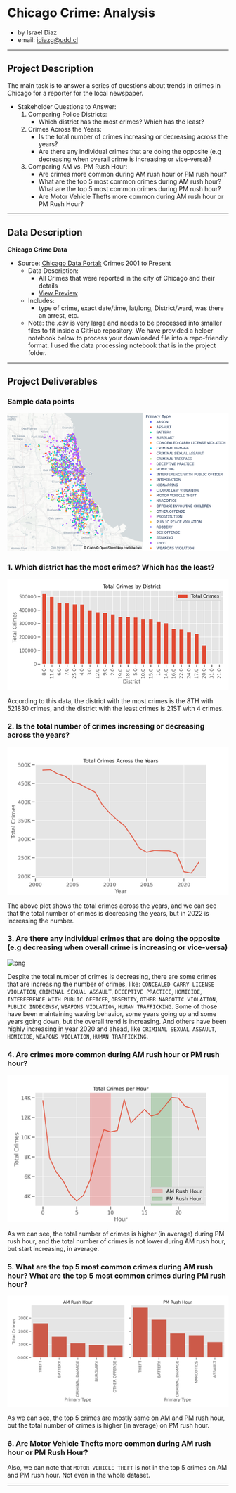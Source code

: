 # Chicago Crime: Analysis
 
* by Israel Diaz
* email: idiazg@udd.cl

---

## Project Description

The main task is to answer a series of questions about trends in crimes in Chicago for a reporter for the local newspaper.

* Stakeholder Questions to Answer:
    1) Comparing Police Districts:
        * Which district has the most crimes? Which has the least?
    2) Crimes Across the Years:
        * Is the total number of crimes increasing or decreasing across the years?
        * Are there any individual crimes that are doing the opposite (e.g decreasing when overall crime is increasing or vice-versa)?
    3) Comparing AM vs. PM Rush Hour:
        * Are crimes more common during AM rush hour or PM rush hour?
        * What are the top 5 most common crimes during AM rush hour? What are the top 5 most common crimes during PM rush hour?
        * Are Motor Vehicle Thefts more common during AM rush hour or PM Rush Hour?

---

## Data Description

**Chicago Crime Data**

* Source: [Chicago Data Portal:](https://data.cityofchicago.org/Public-Safety/Crimes-2001-to-Present/ijzp-q8t2) Crimes 2001 to Present
    * Data Description:
        * All Crimes that were reported in the city of Chicago and their details
        * [View Preview](https://data.cityofchicago.org/Public-Safety/Crimes-2001-to-Present/ijzp-q8t2/data)
    * Includes:
        * type of crime, exact date/time, lat/long, District/ward, was there an arrest, etc.
    * Note: the .csv is very large and needs to be processed into smaller files to fit inside a GitHub repository. We have provided a helper notebook below to process your downloaded file into a repo-friendly format. I used the data processing notebook that is in the project folder.

---

## Project Deliverables

### Sample data points

![png](/img/sample_distrubution_map.png)

### 1. Which district has the most crimes? Which has the least?

![png](/img/Chicago_crimes_by_district.png)

According to this data, the district with the most crimes is the 8TH with 521830 crimes, and the district with the least crimes is 21ST with 4 crimes.

### 2. Is the total number of crimes increasing or decreasing across the years?

![png](/img/total_crimes.png)

The above plot shows the total crimes across the years, and we can see that the total number of crimes is decreasing the years, but in 2022 is increasing the number.

### 3. Are there any individual crimes that are doing the opposite (e.g decreasing when overall crime is increasing or vice-versa)

![png](/img/crimes_per_year.png)

Despite the total number of crimes is decreasing, there are some crimes that are increasing the number of crimes, like: `CONCEALED CARRY LICENSE VIOLATION`, `CRIMINAL SEXUAL ASSAULT`, `DECEPTIVE PRACTICE`, `HOMICIDE`, `INTERFERENCE WITH PUBLIC OFFICER`, `OBSENITY`, `OTHER NARCOTIC VIOLATION`, `PUBLIC INDECENSY`, `WEAPONS VIOLATION`, `HUMAN TRAFFICKING`. Some of those have been maintaining waving behavior, some years going up and some years going down, but the overall trend is increasing. And others have been highly increasing in year 2020 and ahead, like `CRIMINAL SEXUAL ASSAULT`, `HOMICIDE`, `WEAPONS VIOLATION`, `HUMAN TRAFFICKING`.

### 4. Are crimes more common during AM rush hour or PM rush hour?

![png](/img/total_crimes_per_hour.png)

As we can see, the total number of crimes is higher (in average) during PM rush hour, and the total number of crimes is not lower during AM rush hour, but start increasing, in average.

### 5. What are the top 5 most common crimes during AM rush hour? What are the top 5 most common crimes during PM rush hour?

![png](/img/top5_crimes_am_pm.png)

As we can see, the top 5 crimes are mostly same on AM and PM rush hour, but the total number of crimes is higher (in average) on PM rush hour.

### 6. Are Motor Vehicle Thefts more common during AM rush hour or PM Rush Hour?

Also, we can note that `MOTOR VEHICLE THEFT` is not in the top 5 crimes on AM and PM rush hour. Not even in the whole dataset.

---
